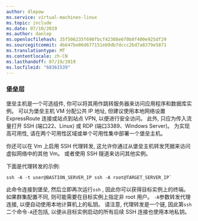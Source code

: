 ```yaml
---
author: dlepow
ms.service: virtual-machines-linux
ms.topic: include
ms.date: 07/10/2019
ms.author: danlep
ms.openlocfilehash: 35f506235f698fbcf42308e6f0b0f400e925df29
ms.sourcegitcommit: 4b647be06d677151eb9db7dccc2bd7a8379e5871
ms.translationtype: MT
ms.contentlocale: zh-CN
ms.lasthandoff: 07/19/2019
ms.locfileid: "68361539"
---
```

### <a name="bastion-tier"></a>堡垒层

堡垒主机是一个可选组件, 你可以将其用作跳转服务器来访问应用程序和数据库实例。 可以为堡垒主机 VM 分配公共 IP 地址, 但建议使用本地网络设置 ExpressRoute 连接或站点到站点 VPN, 以便进行安全访问。 此外, 只应为传入流量打开 SSH (端口22、Linux) 或 RDP (端口3389、Windows Server)。 为实现高可用性, 请在两个可用性区域或单个可用性集中部署一个堡垒主机。

你还可以在 Vm 上启用 SSH 代理转发, 这允许你通过从堡垒主机转发凭据来访问虚拟网络中的其他 Vm。 或者使用 SSH 隧道来访问其他实例。

下面是代理转发的示例:

```
ssh -A -t user@BASTION_SERVER_IP ssh -A root@TARGET_SERVER_IP`
```

此命令连接到堡垒, 然后立即再次运行`ssh` , 因此你可以获得目标实例上的终端。 如果群集配置不同, 则可能需要在目标实例上指定非 root 用户。 `-A`参数转发代理连接, 以便自动使用本地计算机上的私钥。 请注意, 代理转发是一个链, 因此第`ssh`二个命令`-A`还包括, 以便从目标实例启动的所有后续 SSH 连接也使用本地私钥。